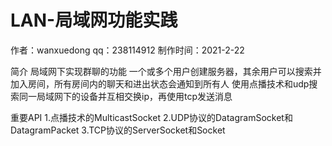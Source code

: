 # LAN-局域网功能实践

作者：wanxuedong
qq：238114912
制作时间：2021-2-22

简介
局域网下实现群聊的功能
一个或多个用户创建服务器，其余用户可以搜索并加入房间，所有房间内的聊天和进出状态会通知到所有人
使用点播技术和udp搜索同一局域网下的设备并互相交换ip，再使用tcp发送消息

重要API
1.点播技术的MulticastSocket
2.UDP协议的DatagramSocket和DatagramPacket
3.TCP协议的ServerSocket和Socket




